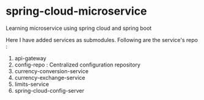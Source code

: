 # spring-cloud-microservice
Learning microservice using spring cloud and spring boot

Here I have added services as submodules. Following are the service's repo :
1. api-gateway
2. config-repo : Centralized configuration repository
3. currency-conversion-service
4. currency-exchange-service 
5. limits-service
6. spring-cloud-config-server
